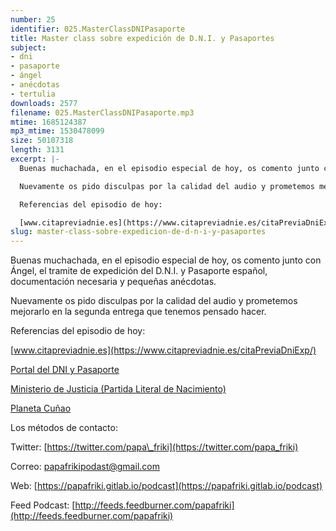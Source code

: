 ```yaml
---
number: 25
identifier: 025.MasterClassDNIPasaporte
title: Master class sobre expedición de D.N.I. y Pasaportes
subject:
- dni
- pasaporte
- ángel
- anécdotas
- tertulia
downloads: 2577
filename: 025.MasterClassDNIPasaporte.mp3
mtime: 1685124387
mp3_mtime: 1530478099
size: 50107318
length: 3131
excerpt: |-
  Buenas muchachada, en el episodio especial de hoy, os comento junto con Ángel, el tramite de expedición del D.N.I. y Pasaporte español, documentación necesaria y pequeñas anécdotas.

  Nuevamente os pido disculpas por la calidad del audio y prometemos mejorarlo en la segunda entrega que tenemos pensado hacer.

  Referencias del episodio de hoy:

  [www.citapreviadnie.es](https://www.citapreviadnie.es/citaPreviaDniExp/)
slug: master-class-sobre-expedicion-de-d-n-i-y-pasaportes
---
```

Buenas muchachada, en el episodio especial de hoy, os comento junto con Ángel, el tramite de expedición del D.N.I. y Pasaporte español, documentación necesaria y pequeñas anécdotas.

Nuevamente os pido disculpas por la calidad del audio y prometemos mejorarlo en la segunda entrega que tenemos pensado hacer.

Referencias del episodio de hoy:

[www.citapreviadnie.es](https://www.citapreviadnie.es/citaPreviaDniExp/)  

[Portal del DNI y Pasaporte](https://www.dnielectronico.es/PortalDNIe/)  

[Ministerio de Justicia (Partida Literal de Nacimiento)](https://sede.mjusticia.gob.es/cs/Satellite/Sede/es/tramites/certificado-nacimiento)

[Planeta Cuñao](http://planetacunao.com/)  

Los métodos de contacto:

Twitter: [https://twitter.com/papa\_friki](https://twitter.com/papa_friki)

Correo: [papafrikipodast@gmail.com](https://archive.org/details/papafrikipodast@gmail.com)

Web: [https://papafriki.gitlab.io/podcast](https://papafriki.gitlab.io/podcast)

Feed Podcast: [http://feeds.feedburner.com/papafriki](http://feeds.feedburner.com/papafriki)